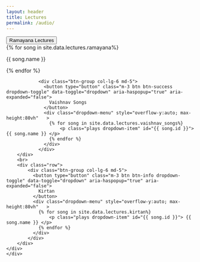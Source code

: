 ```yaml
---
layout: header
title: Lectures
permalink: /audio/
---
```


<div class="container py-5">
		<div class="py-5">
			<div class="row">
				<div class="btn-group col-lg-6 md-5">
				  <button type="button" class="m-3 btn btn-warning dropdown-toggle" data-toggle="dropdown" aria-haspopup="true" aria-expanded="false">
				    Ramayana Lectures
				  </button>
				  <div class="dropdown-menu" style="overflow-y:auto; max-height:80vh"	>
					{% for song in site.data.lectures.ramayana%}
						<p class="plays dropdown-item" id="{{ song.id }}"> {{ song.name }} </p>
					{% endfor %}
				  </div>
				</div>

				<div class="btn-group col-lg-6 md-5">
				  <button type="button" class="m-3 btn btn-success dropdown-toggle" data-toggle="dropdown" aria-haspopup="true" aria-expanded="false">
				    Vaishnav Songs
				  </button>
				  <div class="dropdown-menu" style="overflow-y:auto; max-height:80vh"	>
					{% for song in site.data.lectures.vaishnav_songs%}
						<p class="plays dropdown-item" id="{{ song.id }}"> {{ song.name }} </p>
					{% endfor %}
				  </div>
				</div>
		</div>
		<br>
		<div class="row">
			<div class="btn-group col-lg-6 md-5">
			  <button type="button" class="m-3 btn btn-info dropdown-toggle" data-toggle="dropdown" aria-haspopup="true" aria-expanded="false">
			    Kirtan
			  </button>
			  <div class="dropdown-menu" style="overflow-y:auto; max-height:80vh"	>
				{% for song in site.data.lectures.kirtan%}
					<p class="plays dropdown-item" id="{{ song.id }}"> {{ song.name }} </p>
				{% endfor %}
			  </div>
			</div>
		</div>
	</div>
	</div>

<script type="text/javascript" src="https://code.jquery.com/jquery-3.3.1.min.js"></script>
<script type="text/javascript" src="https://cdnjs.cloudflare.com/ajax/libs/twitter-bootstrap/4.3.1/js/bootstrap.bundle.min.js"></script>
<script type="text/javascript" src="https://cdnjs.cloudflare.com/ajax/libs/jquery-migrate/3.3.1/jquery-migrate.min.js"></script>

<script type="text/javascript" src="../assets/js/audio.js"></script>